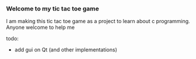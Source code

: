 ### Welcome to my tic tac toe game

I am making this tic tac toe game as a project to learn about c programming. Anyone welcome to help me

todo:
- add gui on Qt (and other implementations)
